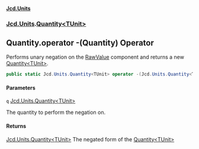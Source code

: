 #### [Jcd.Units](index.md 'index')

### [Jcd.Units](Jcd.Units.md 'Jcd.Units').[Quantity&lt;TUnit&gt;](Quantity_TUnit_.md 'Jcd.Units.Quantity<TUnit>')

## Quantity<TUnit>.operator -(Quantity<TUnit>) Operator

Performs unary negation on the [RawValue](Quantity_TUnit_.RawValue.md 'Jcd.Units.Quantity<TUnit>.RawValue') component and
returns a new [Quantity&lt;TUnit&gt;](Quantity_TUnit_.md 'Jcd.Units.Quantity<TUnit>').

```csharp
public static Jcd.Units.Quantity<TUnit> operator -(Jcd.Units.Quantity<TUnit> q);
```

#### Parameters

<a name='Jcd.Units.Quantity_TUnit_.op_UnaryNegation(Jcd.Units.Quantity_TUnit_).q'></a>

`q` [Jcd.Units.Quantity&lt;](Quantity_TUnit_.md 'Jcd.Units.Quantity<TUnit>')[TUnit](Quantity_TUnit_.md#Jcd.Units.Quantity_TUnit_.TUnit 'Jcd.Units.Quantity<TUnit>.TUnit')[&gt;](Quantity_TUnit_.md 'Jcd.Units.Quantity<TUnit>')

The quantity to perform the negation on.

#### Returns

[Jcd.Units.Quantity&lt;](Quantity_TUnit_.md 'Jcd.Units.Quantity<TUnit>')[TUnit](Quantity_TUnit_.md#Jcd.Units.Quantity_TUnit_.TUnit 'Jcd.Units.Quantity<TUnit>.TUnit')[&gt;](Quantity_TUnit_.md 'Jcd.Units.Quantity<TUnit>')
The negated form of the [Quantity&lt;TUnit&gt;](Quantity_TUnit_.md 'Jcd.Units.Quantity<TUnit>')
